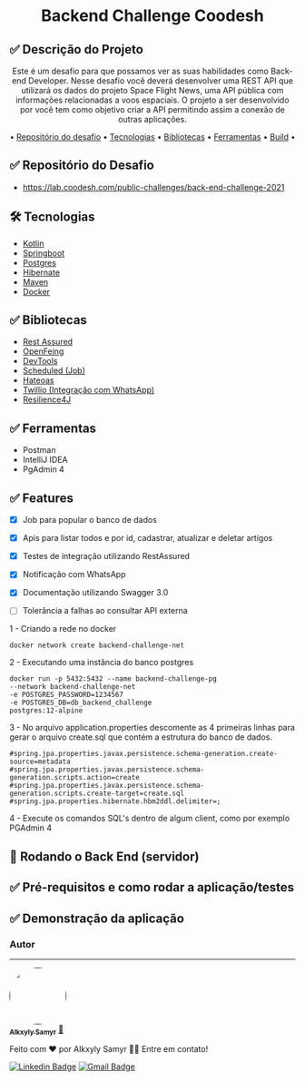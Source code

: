 <h1 align="center">Backend Challenge Coodesh</h1>

##  ✅ Descrição do Projeto
<p align="center">Este é um desafio para que possamos ver as suas habilidades como Back-end Developer.
Nesse desafio você deverá desenvolver uma REST API que utilizará os dados do projeto 
Space Flight News, uma API pública com informações relacionadas a voos espaciais. 
O projeto a ser desenvolvido por você tem como objetivo criar a API permitindo assim a 
conexão de outras aplicações.</p>


<p align="center">
• <a href="#repositorio">Repositório do desafio</a> •
 <a href="#tecnologias">Tecnologias</a> •
 <a href="#bibliotecas">Bibliotecas</a> •
 <a href="#bibliotecas">Ferramentas</a> •
 <a href="#build">Build</a> •
</p>

##  ✅ Repositório do Desafio
* https://lab.coodesh.com/public-challenges/back-end-challenge-2021

##  🛠 Tecnologias
* [Kotlin](https://kotlinlang.org/)
* [Springboot](https://spring.io/projects/spring-boot)
* [Postgres](https://www.postgresql.org/)
* [Hibernate](https://hibernate.org/)
* [Maven](https://maven.apache.org/)
* [Docker](https://www.docker.com/)

##  ✅ Bibliotecas
* [Rest Assured](https://rest-assured.io/)
* [OpenFeing](https://docs.spring.io/spring-cloud-openfeign/docs/current/reference/html/)
* [DevTools](https://docs.spring.io/spring-boot/docs/1.5.16.RELEASE/reference/html/using-boot-devtools.html)
* [Scheduled (Job)](https://spring.io/guides/gs/scheduling-tasks/)
* [Hateoas](https://spring.io/projects/spring-hateoas)
* [Twillio (Integração com WhatsApp)](https://www.twilio.com/pt-br/)
* [Resilience4J](https://resilience4j.readme.io/docs)

##  ✅ Ferramentas
* Postman
* IntelliJ IDEA
* PgAdmin 4

##  ✅ Features

- [x] Job para popular o banco de dados
- [x] Apis para listar todos e por id, cadastrar, atualizar e deletar artigos
- [x] Testes de integração utilizando RestAssured
- [x] Notificação com WhatsApp
- [x] Documentação utilizando Swagger 3.0
- [ ] Tolerância a falhas ao consultar API externa



1 - Criando a rede no docker

```
docker network create backend-challenge-net
```

2 - Executando uma instância do banco postgres

```
docker run -p 5432:5432 --name backend-challenge-pg
--network backend-challenge-net 
-e POSTGRES_PASSWORD=1234567 
-e POSTGRES_DB=db_backend_challenge 
postgres:12-alpine
````

3 - No arquivo application.properties descomente as 4 primeiras linhas para gerar o arquivo create.sql que contém a estrutura do banco de dados.

```
#spring.jpa.properties.javax.persistence.schema-generation.create-source=metadata
#spring.jpa.properties.javax.persistence.schema-generation.scripts.action=create
#spring.jpa.properties.javax.persistence.schema-generation.scripts.create-target=create.sql
#spring.jpa.properties.hibernate.hbm2ddl.delimiter=;
```
4 - Execute os comandos SQL's dentro de algum client, como por exemplo PGAdmin 4

## 🎲 Rodando o Back End (servidor)

## ✅ Pré-requisitos e como rodar a aplicação/testes

## ✅ Demonstração da aplicação

### Autor
---

<a href="">
 <img style="border-radius: 50%;" src="https://avatars.githubusercontent.com/u/4734174?s=420&v=10" width="100px;" alt=""/>
 <br />
 <sub><b>Alkxyly Samyr</b></sub></a> <a href="" title="Git Hub">🚀</a>


Feito com ❤️ por Alkxyly Samyr 👋🏽 Entre em contato!

[![Linkedin Badge](https://img.shields.io/badge/-Alkxyly-blue?style=flat-square&logo=Linkedin&logoColor=white&link=https://www.linkedin.com/in/alkxyly/)](https://www.linkedin.com/in/alkxyly/)
[![Gmail Badge](https://img.shields.io/badge/-alkxyly@gmail.com-c14438?style=flat-square&logo=Gmail&logoColor=white&link=mailto:alkxyly@gmail.com)](mailto:alkxyly@gmail.com)